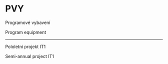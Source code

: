 # PVY
Programové vybavení

Program equipment

---------------------

Pololetní projekt IT1

Semi-annual project IT1
